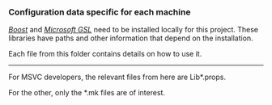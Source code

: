 ### Configuration data specific for each machine

[*Boost*](https://www.boost.org) and [*Microsoft GSL*](https://github.com/microsoft/GSL) need to be installed locally for this project. These libraries have paths and other information that depend on the installation.

Each file from this folder contains details on how to use it.

- - -

For MSVC developers, the relevant files from here are Lib\*.props.

For the other, only the \*.mk files are of interest.
